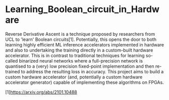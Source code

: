 # Learning_Boolean_circuit_in_Hardware

Reverse Derivative Ascent is a technique proposed by researchers from UCL to 'learn' Boolean circuits[1]. Potentially, this opens the door to both learning highly efficient ML inference accelerators implemented in hardware and also to undertaking the training directly in a custom-built hardware accelerator. This is in contrast to traditional techniques for learning so-called binarized neural networks where a full-precision network is quantised to a (very) low precision fixed-point implementation and then re-trained to address the resulting loss in accuracy. This project aims to build a custom hardware accelerator (and, potentially a custom hardware accelerator generator) capable of implementing these algorithms on FPGAs. 

[1]https://arxiv.org/abs/2101.10488
